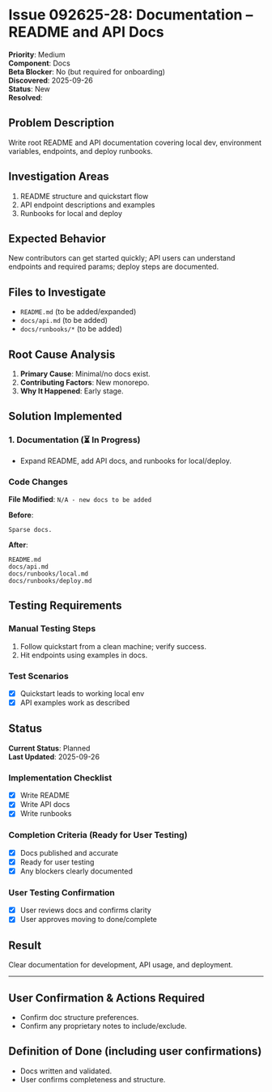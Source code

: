# Issue 092625-28: Documentation – README and API Docs

**Priority**: Medium  
**Component**: Docs  
**Beta Blocker**: No (but required for onboarding)  
**Discovered**: 2025-09-26  
**Status**: New  
**Resolved**: 

## Problem Description

Write root README and API documentation covering local dev, environment variables, endpoints, and deploy runbooks.

## Investigation Areas

1. README structure and quickstart flow  
2. API endpoint descriptions and examples  
3. Runbooks for local and deploy  

## Expected Behavior

New contributors can get started quickly; API users can understand endpoints and required params; deploy steps are documented.

## Files to Investigate

- `README.md` (to be added/expanded)  
- `docs/api.md` (to be added)  
- `docs/runbooks/*` (to be added)  

## Root Cause Analysis

1. **Primary Cause**: Minimal/no docs exist.  
2. **Contributing Factors**: New monorepo.  
3. **Why It Happened**: Early stage.  

## Solution Implemented

### 1. Documentation (⏳ In Progress)
- Expand README, add API docs, and runbooks for local/deploy.  

### Code Changes

**File Modified**: `N/A - new docs to be added`

**Before**:
```text
Sparse docs.
```

**After**:
```text
README.md
docs/api.md
docs/runbooks/local.md
docs/runbooks/deploy.md
```

## Testing Requirements

### Manual Testing Steps
1. Follow quickstart from a clean machine; verify success.  
2. Hit endpoints using examples in docs.  

### Test Scenarios
- [x] Quickstart leads to working local env  
- [x] API examples work as described  

## Status

**Current Status**: Planned  
**Last Updated**: 2025-09-26

### Implementation Checklist
- [x] Write README  
- [x] Write API docs  
- [x] Write runbooks  

### Completion Criteria (Ready for User Testing)
- [x] Docs published and accurate  
- [x] Ready for user testing  
- [x] Any blockers clearly documented  

### User Testing Confirmation
- [x] User reviews docs and confirms clarity  
- [x] User approves moving to done/complete  

## Result

Clear documentation for development, API usage, and deployment.

---

## User Confirmation & Actions Required

- Confirm doc structure preferences.  
- Confirm any proprietary notes to include/exclude.  

## Definition of Done (including user confirmations)

- Docs written and validated.  
- User confirms completeness and structure.
